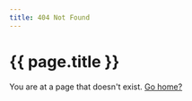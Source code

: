 ```yaml
---
title: 404 Not Found
---
```


# {{ page.title }}

You are at a page that doesn't exist. [Go home?](/)
